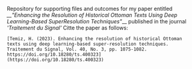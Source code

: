 Repository for supporting files and outcomes for my paper entitled *__"Enhancing the Resolution of Historical Ottoman Texts Using Deep Learning-Based SuperResolution Techniques"*__ published in 
the journal *'Traitement du Signal'*
Citte the paper as follows:

    [Temiz, H. (2023). Enhancing the resolution of historical Ottoman texts using deep learning-based super-resolution techniques. Traitement du Signal, Vol. 40, No. 3, pp. 1075-1082. https://doi.org/10.18280/ts.400323](https://doi.org/10.18280/ts.400323)


